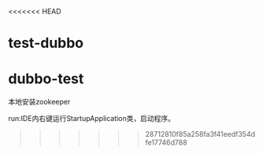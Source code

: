 <<<<<<< HEAD
# test-dubbo
dubbo-test
=======


本地安装zookeeper



run:IDE内右键运行StartupApplication类，启动程序。
>>>>>>> 28712810f85a258fa3f41eedf354dfe17746d788
